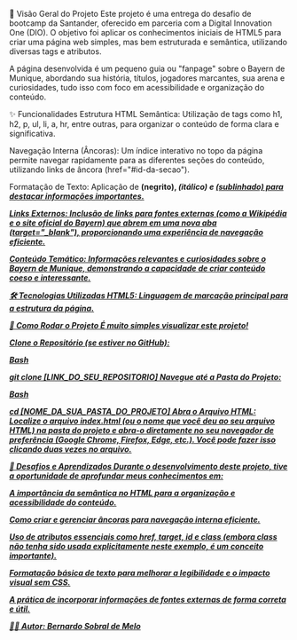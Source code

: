 🚀 Visão Geral do Projeto
Este projeto é uma entrega do desafio de bootcamp da Santander, oferecido em parceria com a Digital Innovation One (DIO). O objetivo foi aplicar os conhecimentos iniciais de HTML5 para criar uma página web simples, mas bem estruturada e semântica, utilizando diversas tags e atributos.

A página desenvolvida é um pequeno guia ou "fanpage" sobre o Bayern de Munique, abordando sua história, títulos, jogadores marcantes, sua arena e curiosidades, tudo isso com foco em acessibilidade e organização do conteúdo.

✨ Funcionalidades
Estrutura HTML Semântica: Utilização de tags como h1, h2, p, ul, li, a, hr, entre outras, para organizar o conteúdo de forma clara e significativa.

Navegação Interna (Âncoras): Um índice interativo no topo da página permite navegar rapidamente para as diferentes seções do conteúdo, utilizando links de âncora (href="#id-da-secao").

Formatação de Texto: Aplicação de <strong> (negrito), <i> (itálico) e <u> (sublinhado) para destacar informações importantes.

Links Externos: Inclusão de links para fontes externas (como a Wikipédia e o site oficial do Bayern) que abrem em uma nova aba (target="_blank"), proporcionando uma experiência de navegação eficiente.

Conteúdo Temático: Informações relevantes e curiosidades sobre o Bayern de Munique, demonstrando a capacidade de criar conteúdo coeso e interessante.

🛠️ Tecnologias Utilizadas
HTML5: Linguagem de marcação principal para a estrutura da página.

📁 Como Rodar o Projeto
É muito simples visualizar este projeto!

Clone o Repositório (se estiver no GitHub):

Bash

git clone [LINK_DO_SEU_REPOSITORIO]
Navegue até a Pasta do Projeto:

Bash

cd [NOME_DA_SUA_PASTA_DO_PROJETO]
Abra o Arquivo HTML:
Localize o arquivo index.html (ou o nome que você deu ao seu arquivo HTML) na pasta do projeto e abra-o diretamente no seu navegador de preferência (Google Chrome, Firefox, Edge, etc.). Você pode fazer isso clicando duas vezes no arquivo.

🎯 Desafios e Aprendizados
Durante o desenvolvimento deste projeto, tive a oportunidade de aprofundar meus conhecimentos em:

A importância da semântica no HTML para a organização e acessibilidade do conteúdo.

Como criar e gerenciar âncoras para navegação interna eficiente.

Uso de atributos essenciais como href, target, id e class (embora class não tenha sido usada explicitamente neste exemplo, é um conceito importante).

Formatação básica de texto para melhorar a legibilidade e o impacto visual sem CSS.

A prática de incorporar informações de fontes externas de forma correta e útil.

👨‍💻 Autor: Bernardo Sobral de Melo
